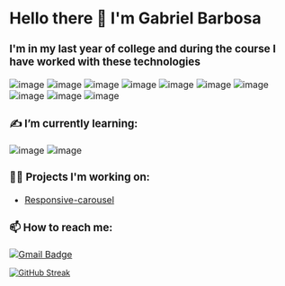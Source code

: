 # Hello there 👋 I'm Gabriel Barbosa
<font size="3">

### I'm in my last year of college and during the course I have worked with these technologies

![image](https://img.shields.io/badge/C%2B%2B-00599C?style=for-the-badge&logo=c%2B%2B&logoColor=white)
![image](https://img.shields.io/badge/Java-ED8B00?style=for-the-badge&logo=java&logoColor=white)
![image](https://img.shields.io/badge/Python-14354C?style=for-the-badge&logo=python&logoColor=white)
![image](https://img.shields.io/badge/JavaScript-323330?style=for-the-badge&logo=javascript&logoColor=F7DF1E)
![image](https://img.shields.io/badge/HTML-239120?style=for-the-badge&logo=html5&logoColor=white)
![image](https://img.shields.io/badge/CSS-239120?&style=for-the-badge&logo=css3&logoColor=white)
![image](https://img.shields.io/badge/Spring-6DB33F?style=for-the-badge&logo=spring&logoColor=white)
![image](https://img.shields.io/badge/MySQL-00000F?style=for-the-badge&logo=mysql&logoColor=white)
![image](https://img.shields.io/badge/React-20232A?style=for-the-badge&logo=react&logoColor=61DAFB)
![image](https://img.shields.io/badge/Godot_Engine-00599C?style=for-the-badge&logo=java&logoColor=white)

### ✍ I’m currently learning:
![image](https://img.shields.io/badge/TypeScript-007ACC?style=for-the-badge&logo=typescript&logoColor=white) ![image](https://img.shields.io/badge/NextJS-20232A?style=for-the-badge&logo=next.js&logoColor=61DAFB)
<br>

### 🧑‍💻 Projects I'm working on:
  * [Responsive-carousel](https://github.com/gabrielb-ss/responsive-carousel)
  
### 📫 How to reach me:
[![Gmail Badge](https://img.shields.io/badge/-gbarbosad.ss@gmail.com-D14836?style=for-the-badge&logo=Gmail&logoColor=white&link=mailto:gbarbosad.ss@gmail.com)](mailto:gbarbosad.ss@gmail.com)
</font>

[![GitHub Streak](https://streak-stats.demolab.com?user=gabrielb-ss&theme=tokyonight&hide_border=true&border_radius=8&locale=en&date_format=M%20j%5B%2C%20Y%5D)](https://git.io/streak-stats)
